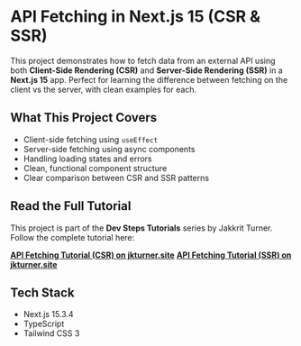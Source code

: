 # API Fetching in Next.js 15 (CSR & SSR)

This project demonstrates how to fetch data from an external API using both **Client-Side Rendering (CSR)** and **Server-Side Rendering (SSR)** in a **Next.js 15** app. Perfect for learning the difference between fetching on the client vs the server, with clean examples for each.

## What This Project Covers

- Client-side fetching using `useEffect`
- Server-side fetching using async components
- Handling loading states and errors
- Clean, functional component structure
- Clear comparison between CSR and SSR patterns

## Read the Full Tutorial

This project is part of the **Dev Steps Tutorials** series by Jakkrit Turner.  
Follow the complete tutorial here:

**[API Fetching Tutorial (CSR) on jkturner.site](http://jkturner.site/tutorials/react-essentials/api/fetch-ssr)**
**[API Fetching Tutorial (SSR) on jkturner.site](http://jkturner.site/tutorials/react-essentials/api/fetch-csr)**

## Tech Stack

- Next.js 15.3.4  
- TypeScript  
- Tailwind CSS 3
